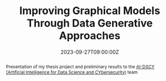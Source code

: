 ---
title: Improving Graphical Models Through Data Generative Approaches

event: AI-DSCY Machine Learning Workshop

location: Centre Borelli, Espace Ambroise Paré
address:
  street: 45n rue des Saints Pères
  country: France
  city: Paris
  postcode: '75006'
  region: France

summary: Presentation of my thesis project and preliminary results to the AI-DSCY team
abstract:  Presentation of my thesis project and preliminary results to the [AI-DSCY (Artificial Intelligence for Data Science and CYbersecurity)](https://centreborelli.ens-paris-saclay.fr/en/artificial-intelligence-data-science-and-cybersecurity) team 
# Talk start and end times.
#   End time can optionally be hidden by prefixing the line with `#`.
date: '2023-09-27T09:00:00Z'
#date_end: '2023-09-27T22:00:00Z'
all_day: true
reading_time: false

# Schedule page publish date (NOT talk date).
publishDate: '2024-09-27T00:00:00Z'
show_date: false

authors:
  - admin

tags: []

# Is this a featured talk? (true/false)
featured: false
share: false

#image:
#  caption: 'Image credit: [**Unsplash**](https://unsplash.com/photos/bzdhc5b3Bxs)'
#  focal_point: Right

#links:
#  - icon: twitter
#    icon_pack: fab
#    name: Follow
#    url: https://twitter.com/georgecushen
#url_code: 'https://github.com'
url_pdf: 'https://biomedicale.u-paris.fr/wp-content/uploads/2023/09/AI-DSCy_machineLearning_workshop_09-27-23.pdf'
#url_slides: 'https://slideshare.net'
#url_video: 'https://youtube.com'

# Markdown Slides (optional).
#   Associate this talk with Markdown slides.
#   Simply enter your slide deck's filename without extension.
#   E.g. `slides = "example-slides"` references `content/slides/example-slides.md`.
#   Otherwise, set `slides = ""`.
slides: ""

# Projects (optional).
#   Associate this post with one or more of your projects.
#   Simply enter your project's folder or file name without extension.
#   E.g. `projects = ["internal-project"]` references `content/project/deep-learning/index.md`.
#   Otherwise, set `projects = []`.
#projects:
#  - example
---